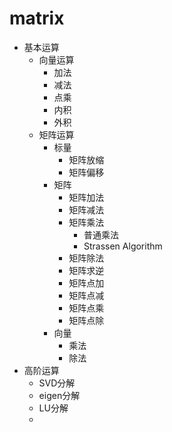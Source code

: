 # matrix

- 基本运算
  - 向量运算
      - 加法
      - 减法
      - 点乘
      - 内积
      - 外积
  - 矩阵运算
    - 标量
        - 矩阵放缩
        - 矩阵偏移
    - 矩阵 
        - 矩阵加法
        - 矩阵减法
        - 矩阵乘法
            - 普通乘法
            - Strassen Algorithm
        - 矩阵除法
        - 矩阵求逆
        - 矩阵点加
        - 矩阵点减
        - 矩阵点乘
        - 矩阵点除
    - 向量
        - 乘法
        - 除法
- 高阶运算
    - SVD分解
    - eigen分解
    - LU分解
    - 